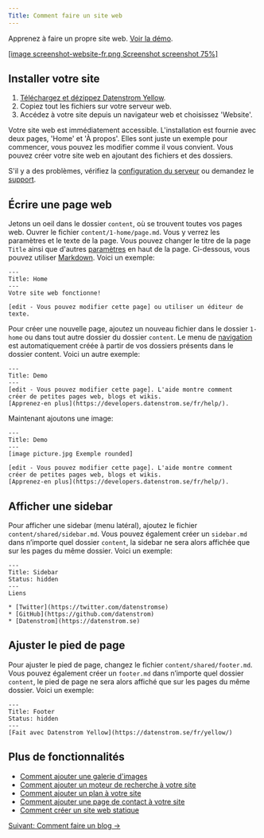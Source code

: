 ```yaml
---
Title: Comment faire un site web
---
```

Apprenez à faire un propre site web. [Voir la démo](/fr/).

[[image screenshot-website-fr.png Screenshot screenshot 75%]](/fr/)  

## Installer votre site

1. [Téléchargez et dézippez Datenstrom Yellow](https://github.com/datenstrom/yellow/archive/master.zip).
2. Copiez tout les fichiers sur votre serveur web.
3. Accédez à votre site depuis un navigateur web et choisissez 'Website'.

Votre site web est immédiatement accessible. L'installation est fournie avec deux pages, 'Home' et 'À propos'. Elles sont juste un exemple pour commencer, vous pouvez les modifier comme il vous convient. Vous pouvez créer votre site web en ajoutant des fichiers et des dossiers.

S'il y a des problèmes, vérifiez la [configuration du serveur](server-configuration) ou demandez le [support](support).

## Écrire une page web

Jetons un oeil dans le dossier `content`, où se trouvent toutes vos pages web. Ouvrer le fichier `content/1-home/page.md`. Vous y verrez les paramètres et le texte de la page. Vous pouvez changer le titre de la page `Title` ainsi que d'autres [paramètres](markdown-cheat-sheet#paramètres) en haut de la page. Ci-dessous, vous pouvez utiliser [Markdown](markdown-cheat-sheet). Voici un exemple:

```
---
Title: Home
---
Votre site web fonctionne!

[edit - Vous pouvez modifier cette page] ou utiliser un éditeur de texte.
```

Pour créer une nouvelle page, ajoutez un nouveau fichier dans le dossier `1-home` ou dans tout autre dossier du dossier `content`. Le menu de [navigation](adding-content) est automatiquement créée à partir de vos dossiers présents dans le dossier content. Voici un autre exemple:

```
---
Title: Demo
---
[edit - Vous pouvez modifier cette page]. L'aide montre comment 
créer de petites pages web, blogs et wikis. 
[Apprenez-en plus](https://developers.datenstrom.se/fr/help/).
```

Maintenant ajoutons une image:

```
---
Title: Demo
---
[image picture.jpg Exemple rounded]

[edit - Vous pouvez modifier cette page]. L'aide montre comment 
créer de petites pages web, blogs et wikis. 
[Apprenez-en plus](https://developers.datenstrom.se/fr/help/).
```

## Afficher une sidebar

Pour afficher une sidebar (menu latéral), ajoutez le fichier `content/shared/sidebar.md`. Vous pouvez également créer un `sidebar.md` dans n’importe quel dossier `content`, la sidebar ne sera alors affichée que sur les pages du même dossier. Voici un exemple:

```
---
Title: Sidebar
Status: hidden
---
Liens

* [Twitter](https://twitter.com/datenstromse)
* [GitHub](https://github.com/datenstrom)
* [Datenstrom](https://datenstrom.se)
```

## Ajuster le pied de page

Pour ajuster le pied de page, changez le fichier `content/shared/footer.md`. Vous pouvez également créer un `footer.md` dans n’importe quel dossier `content`, le pied de page ne sera alors affiché que sur les pages du même dossier. Voici un exemple:

```
---
Title: Footer
Status: hidden
---
[Fait avec Datenstrom Yellow](https://datenstrom.se/fr/yellow/)
```

## Plus de fonctionnalités

* [Comment ajouter une galerie d'images](https://github.com/datenstrom/yellow-plugins/tree/master/gallery)
* [Comment ajouter un moteur de recherche à votre site](https://github.com/datenstrom/yellow-plugins/tree/master/search)
* [Comment ajouter un plan à votre site](https://github.com/datenstrom/yellow-plugins/tree/master/sitemap)
* [Comment ajouter une page de contact à votre site](https://github.com/datenstrom/yellow-plugins/tree/master/contact)
* [Comment créer un site web statique](server-configuration#site-web-statique)

[Suivant: Comment faire un blog →](how-to-make-a-blog)
